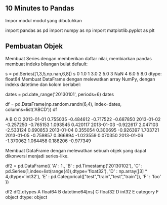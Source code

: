 ## 10 Minutes to Pandas

Impor modul modul yang dibutuhkan

import pandas as pd
import numpy as np
import matplotlib.pyplot as plt

## Pembuatan Objek
Membuat Series dengan memberikan daftar nilai, membiarkan pandas membuat indeks bilangan bulat default:

s = pd.Series([1,3,5,np.nan,6,8])
s
0    1.0
1    3.0
2    5.0
3    NaN
4    6.0
5    8.0
dtype: float64
Membuat DataFrame dengan melewatkan array NumPy, dengan indeks datetime dan kolom berlabel:

dates = pd.date_range('20130101', periods=6)
dates

df = pd.DataFrame(np.random.randn(6,4), index=dates, columns=list('ABCD'))
df
<style scoped> .dataframe tbody tr th:only-of-type { vertical-align: middle; }
.dataframe tbody tr th {
    vertical-align: top;
}

.dataframe thead th {
    text-align: right;
}
</style>
A	B	C	D
2013-01-01	0.755035	-0.484612	-0.717522	-0.687850
2013-01-02	-0.257250	-0.765153	1.093545	0.420117
2013-01-03	-0.922617	2.047103	-2.533124	0.690853
2013-01-04	0.355054	0.300695	-0.926397	1.703721
2013-01-05	-0.759857	0.366894	-1.023559	0.070350
2013-01-06	-1.370062	1.064458	0.188206	-0.977349

Membuat DataFrame dengan melewatkan sebuah objek yang dapat dikonversi menjadi series-like.

df2 = pd.DataFrame({ 'A' : 1.,
                    'B' : pd.Timestamp('20130102'),
                    'C' : pd.Series(1,index=list(range(4)),dtype='float32'),
                    'D' : np.array([3] * 4,dtype='int32'),
                    'E' : pd.Categorical(["test","train","test","train"]),
                    'F' : 'foo' })

df2
df2.dtypes
A           float64
B    datetime64[ns]
C           float32
D             int32
E          category
F            object
dtype: object
